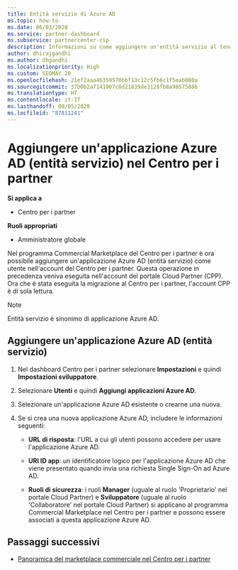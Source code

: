 ```yaml
---
title: Entità servizio di Azure AD
ms.topic: how-to
ms.date: 06/03/2020
ms.service: partner-dashboard
ms.subservice: partnercenter-csp
description: Informazioni su come aggiungere un'entità servizio al tenant di Azure AD. Si tratta di aggiungere un'applicazione Azure AD (entità servizio) nel Centro per i partner.
author: dhirajgandhi
ms.author: dhgandhi
ms.localizationpriority: High
ms.custom: SEOMAY.20
ms.openlocfilehash: 21ef2aaa46359570bbf13c12c5fb6c1f5eab080a
ms.sourcegitcommit: 37b0b2a7141907c8d21839de3128fb8a98575886
ms.translationtype: HT
ms.contentlocale: it-IT
ms.lasthandoff: 08/05/2020
ms.locfileid: "87811241"
---
```

# <a name="add-an-azure-ad-application-service-principal-in-partner-center"></a>Aggiungere un'applicazione Azure AD (entità servizio) nel Centro per i partner

**Si applica a**

- Centro per i partner

**Ruoli appropriati**

- Amministratore globale

Nel programma Commercial Marketplace del Centro per i partner è ora possibile aggiungere un'applicazione Azure AD (entità servizio) come utente nell'account del Centro per i partner. Questa operazione in precedenza veniva eseguita nell'account del portale Cloud Partner (CPP). Ora che è stata eseguita la migrazione al Centro per i partner, l'account CPP è di sola lettura.
 
>[!Note] 
>Entità servizio è sinonimo di applicazione Azure AD.

## <a name="add-an-azure-ad-application-service-principal"></a>Aggiungere un'applicazione Azure AD (entità servizio)

1. Nel dashboard Centro per i partner selezionare **Impostazioni** e quindi **Impostazioni sviluppatore**.

2. Selezionare **Utenti** e quindi **Aggiungi applicazioni Azure AD**.

3. Selezionare un'applicazione Azure AD esistente o crearne una nuova.

4. Se si crea una nuova applicazione Azure AD, includere le informazioni seguenti:  

   - **URL di risposta**: l'URL a cui gli utenti possono accedere per usare l'applicazione Azure AD.

   - **URI ID app**: un identificatore logico per l'applicazione Azure AD che viene presentato quando invia una richiesta Single Sign-On ad Azure AD.

   - **Ruoli di sicurezza**: i ruoli **Manager** (uguale al ruolo 'Proprietario' nel portale Cloud Partner) e **Sviluppatore** (uguale al ruolo 'Collaboratore' nel portale Cloud Partner) si applicano al programma Commercial Marketplace nel Centro per i partner e possono essere associati a questa applicazione Azure AD.  

## <a name="next-steps"></a>Passaggi successivi

- [Panoramica del marketplace commerciale nel Centro per i partner](csp-commercial-marketplace-overview.md)